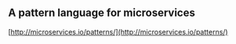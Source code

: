 ## A pattern language for microservices
  
  [http://microservices.io/patterns/](http://microservices.io/patterns/)